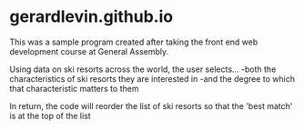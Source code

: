 # gerardlevin.github.io

This was a sample program created after taking the front end web development course at General Assembly.  

Using data on ski resorts across the world, the user selects...
  -both the characteristics of ski resorts they are interested in
  -and the degree to which that characteristic matters to them
  
In return, the code will reorder the list of ski resorts so that the 'best match' is at the top of the list
